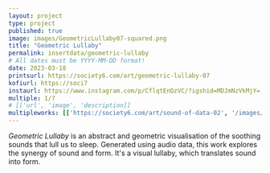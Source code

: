 ```yaml
---
layout: project
type: project
published: true
image: images/GeometricLullaby07-squared.png
title: "Geometric Lullaby"
permalink: insertdata/geometric-lullaby
# All dates must be YYYY-MM-DD format!
date: 2023-03-18
printsurl: https://society6.com/art/geometric-lullaby-07
kofiurl: https://soci7
instaurl: https://www.instagram.com/p/CflqtEnDzVC/?igshid=MDJmNzVkMjY=
multiple: 1/7
# [['url', 'image', 'description]]
multipleworks: [['https://society6.com/art/sound-of-data-02', '/images/GeometricLullaby01-squared.png', 'Geometric Lullaby 1/7'], ['https://society6.com/art/geometric-lullaby-01', '/images/GeometricLullaby05-squared.png', 'Geometric Lullaby 5/7']]
---
```


*Geometric Lullaby* is an abstract and geometric visualisation of the soothing sounds that lull us to sleep. Generated using audio data, this work explores the synergy of sound and form. It's a visual lullaby, which translates sound into form.

